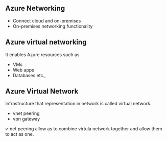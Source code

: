 ## Azure Networking

* Connect cloud and on-premises
* On-premises networking functionality

## Azure virtual networking

It enables Azure resources such as 
- VMs
- Web apps
- Databases etc.,

## Azure Virtual Network

Infrastructure that representation in network is called virtual network.

- vnet peering
- vpn gateway

v-net peering allow as to combine virtula network together and allow them to act as one.

